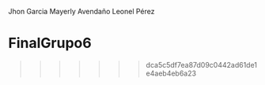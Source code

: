 Jhon Garcia
Mayerly Avendaño
Leonel Pérez
# FinalGrupo6
>>>>>>> dca5c5df7ea87d09c0442ad61de1e4aeb4eb6a23

